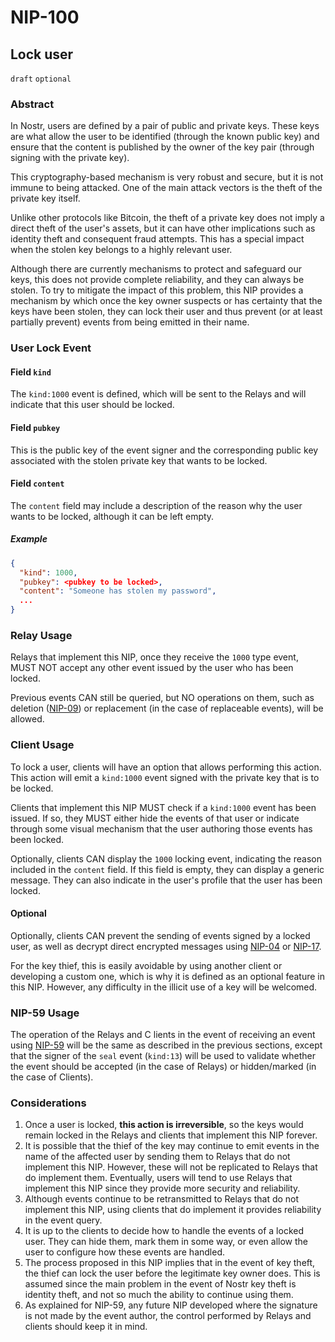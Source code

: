 
NIP-100
======

Lock user
-------------

`draft` `optional`

### Abstract

In Nostr, users are defined by a pair of public and private keys. These keys are what allow the user to be identified (through the known public key) and ensure that the content is published by the owner of the key pair (through signing with the private key).

This cryptography-based mechanism is very robust and secure, but it is not immune to being attacked. One of the main attack vectors is the theft of the private key itself.

Unlike other protocols like Bitcoin, the theft of a private key does not imply a direct theft of the user's assets, but it can have other implications such as identity theft and consequent fraud attempts. This has a special impact when the stolen key belongs to a highly relevant user.

Although there are currently mechanisms to protect and safeguard our keys, this does not provide complete reliability, and they can always be stolen. To try to mitigate the impact of this problem, this NIP provides a mechanism by which once the key owner suspects or has certainty that the keys have been stolen, they can lock their user and thus prevent (or at least partially prevent) events from being emitted in their name.

### User Lock Event

#### Field `kind`

The `kind:1000` event is defined, which will be sent to the Relays and will indicate that this user should be locked.

#### Field `pubkey`

This is the public key of the event signer and the corresponding public key associated with the stolen private key that wants to be locked.

#### Field `content`

The `content` field may include a description of the reason why the user wants to be locked, although it can be left empty.

##### Example

```json
{
  "kind": 1000,
  "pubkey": <pubkey to be locked>,  
  "content": "Someone has stolen my password",
  ...
}
```
### Relay Usage

Relays that implement this NIP, once they receive the `1000` type event, MUST NOT accept any other event issued by the user who has been locked.

Previous events CAN still be queried, but NO operations on them, such as deletion ([NIP-09](./09.md)) or replacement (in the case of replaceable events), will be allowed.

### Client Usage

To lock a user, clients will have an option that allows performing this action. This action will emit a `kind:1000` event signed with the private key that is to be locked.

Clients that implement this NIP MUST check if a `kind:1000` event has been issued. If so, they MUST either hide the events of that user or indicate through some visual mechanism that the user authoring those events has been locked.

Optionally, clients CAN display the `1000` locking event, indicating the reason included in the `content` field. If this field is empty, they can display a generic message. They can also indicate in the user's profile that the user has been locked.

#### Optional

Optionally, clients CAN prevent the sending of events signed by a locked user, as well as decrypt direct encrypted messages using [NIP-04](./04.md) or [NIP-17](./17.md).

For the key thief, this is easily avoidable by using another client or developing a custom one, which is why it is defined as an optional feature in this NIP. However, any difficulty in the illicit use of a key will be welcomed.



### NIP-59 Usage

The operation of the Relays and C
lients in the event of receiving an event using [NIP-59](./59.md) will be the same as described in the previous sections, except that the signer of the `seal` event (`kind:13`) will be used to validate whether the event should be accepted (in the case of Relays) or hidden/marked (in the case of Clients).

### Considerations

1. Once a user is locked, **this action is irreversible**, so the keys would remain locked in the Relays and clients that implement this NIP forever.
2. It is possible that the thief of the key may continue to emit events in the name of the affected user by sending them to Relays that do not implement this NIP. However, these will not be replicated to Relays that do implement them. Eventually, users will tend to use Relays that implement this NIP since they provide more security and reliability.
3. Although events continue to be retransmitted to Relays that do not implement this NIP, using clients that do implement it provides reliability in the event query.
4. It is up to the clients to decide how to handle the events of a locked user. They can hide them, mark them in some way, or even allow the user to configure how these events are handled.
5. The process proposed in this NIP implies that in the event of key theft, the thief can lock the user before the legitimate key owner does. This is assumed since the main problem in the event of Nostr key theft is identity theft, and not so much the ability to continue using them.
6. As explained for NIP-59, any future NIP developed where the signature is not made by the event author, the control performed by Relays and clients should keep it in mind.
